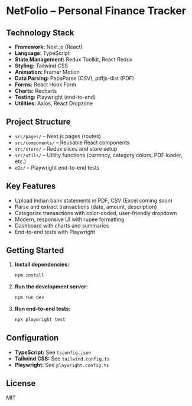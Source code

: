 # NetFolio – Personal Finance Tracker

## Technology Stack

- **Framework:** Next.js (React)
- **Language:** TypeScript
- **State Management:** Redux Toolkit, React Redux
- **Styling:** Tailwind CSS
- **Animation:** Framer Motion
- **Data Parsing:** PapaParse (CSV), pdfjs-dist (PDF)
- **Forms:** React Hook Form
- **Charts:** Recharts
- **Testing:** Playwright (end-to-end)
- **Utilities:** Axios, React Dropzone

## Project Structure

- `src/pages/` – Next.js pages (routes)
- `src/components/` – Reusable React components
- `src/store/` – Redux slices and store setup
- `src/utils/` – Utility functions (currency, category colors, PDF loader, etc.)
- `e2e/` – Playwright end-to-end tests

## Key Features

- Upload Indian bank statements in PDF, CSV (Excel coming soon)
- Parse and extract transactions (date, amount, description)
- Categorize transactions with color-coded, user-friendly dropdown
- Modern, responsive UI with rupee formatting
- Dashboard with charts and summaries
- End-to-end tests with Playwright

## Getting Started

1. **Install dependencies:**
   ```sh
   npm install
   ```
2. **Run the development server:**
   ```sh
   npm run dev
   ```
3. **Run end-to-end tests:**
   ```sh
   npx playwright test
   ```

## Configuration
- **TypeScript:** See `tsconfig.json`
- **Tailwind CSS:** See `tailwind.config.ts`
- **Playwright:** See `playwright.config.ts`

## License
MIT
